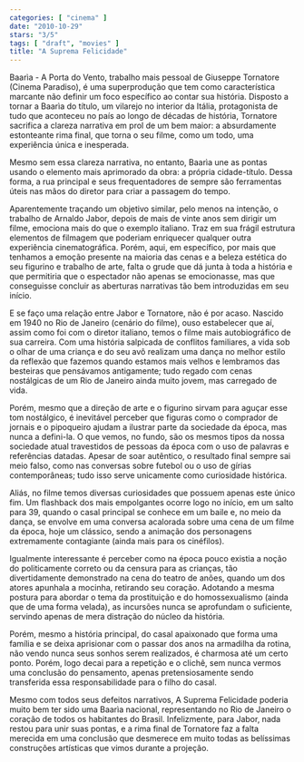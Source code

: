 ```yaml
---
categories: [ "cinema" ]
date: "2010-10-29"
stars: "3/5"
tags: [ "draft", "movies" ]
title: "A Suprema Felicidade"
---
```

Baarìa - A Porta do Vento, trabalho mais pessoal de Giuseppe
Tornatore (Cinema Paradiso), é uma superprodução que tem como
característica marcante não definir um foco específico ao contar
sua história. Disposto a tornar a Baarìa do título, um vilarejo no
interior da Itália, protagonista de tudo que aconteceu no país ao longo
de décadas de história, Tornatore sacrifica a clareza narrativa em
prol de um bem maior: a absurdamente estonteante rima final, que torna
o seu filme, como um todo, uma experiência única e inesperada.

Mesmo sem essa clareza narrativa, no entanto, Baarìa une as pontas usando
o elemento mais aprimorado da obra: a própria cidade-título. Dessa
forma, a rua principal e seus frequentadores de sempre são ferramentas
úteis nas mãos do diretor para criar a passagem do tempo.

Aparentemente traçando um objetivo similar, pelo menos na intenção,
o trabalho de Arnaldo Jabor, depois de mais de vinte anos sem dirigir
um filme, emociona mais do que o exemplo italiano. Traz em sua frágil
estrutura elementos de filmagem que poderiam enriquecer qualquer outra
experiência cinematográfica. Porém, aqui, em específico, por mais que
tenhamos a emoção presente na maioria das cenas e a beleza estética
do seu figurino e trabalho de arte, falta o grude que dá junta à toda
a história e que permitiria que o espectador não apenas se emocionasse,
mas que conseguisse concluir as aberturas narrativas tão bem introduzidas
em seu início.

E se faço uma relação entre Jabor e Tornatore, não é por
acaso. Nascido em 1940 no Rio de Janeiro (cenário do filme), ouso
estabelecer que aí, assim como foi com o diretor italiano, temos o
filme mais autobiográfico de sua carreira. Com uma história salpicada
de conflitos familiares, a vida sob o olhar de uma criança e do seu
avô realizam uma dança no melhor estilo da reflexão que fazemos quando
estamos mais velhos e lembramos das besteiras que pensávamos antigamente;
tudo regado com cenas nostálgicas de um Rio de Janeiro ainda muito jovem,
mas carregado de vida.

Porém, mesmo que a direção de arte e o figurino sirvam para aguçar
esse tom nostálgico, é inevitável perceber que figuras como o comprador
de jornais e o pipoqueiro ajudam a ilustrar parte da sociedade da época,
mas nunca a defini-la. O que vemos, no fundo, são os mesmos tipos da
nossa sociedade atual travestidos de pessoas da época com o uso de
palavras e referências datadas. Apesar de soar autêntico, o resultado
final sempre sai meio falso, como nas conversas sobre futebol ou o uso
de gírias contemporâneas; tudo isso serve unicamente como curiosidade
histórica.

Aliás, no filme temos diversas curiosidades que possuem apenas este
único fim. Um flashback dos mais empolgantes ocorre logo no início,
em um salto para 39, quando o casal principal se conhece em um baile e,
no meio da dança, se envolve em uma conversa acalorada sobre uma cena de
um filme da época, hoje um clássico, sendo a animação dos personagens
extremamente contagiante (ainda mais para os cinéfilos).

Igualmente interessante é perceber como na época pouco existia a
noção do politicamente correto ou da censura para as crianças, tão
divertidamente demonstrado na cena do teatro de anões, quando um dos
atores apunhala a mocinha, retirando seu coração. Adotando a mesma
postura para abordar o tema da prostituição e do homossexualismo (ainda
que de uma forma velada), as incursões nunca se aprofundam o suficiente,
servindo apenas de mera distração do núcleo da história.

Porém, mesmo a história principal, do casal apaixonado que forma
uma família e se deixa aprisionar com o passar dos anos na armadilha
da rotina, não vendo nunca seus sonhos serem realizados, é charmosa
até um certo ponto. Porém, logo decai para a repetição e o clichê,
sem nunca vermos uma conclusão do pensamento, apenas pretensiosamente
sendo transferida essa responsabilidade para o filho do casal.

Mesmo com todos seus defeitos narrativos, A Suprema Felicidade poderia
muito bem ter sido uma Baarìa nacional, representando no Rio de Janeiro
o coração de todos os habitantes do Brasil. Infelizmente, para Jabor,
nada restou para unir suas pontas, e a rima final de Tornatore faz a falta
merecida em uma conclusão que desmerece em muito todas as belíssimas
construções artísticas que vimos durante a projeção.

